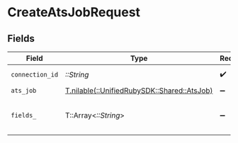 # CreateAtsJobRequest


## Fields

| Field                                                                        | Type                                                                         | Required                                                                     | Description                                                                  |
| ---------------------------------------------------------------------------- | ---------------------------------------------------------------------------- | ---------------------------------------------------------------------------- | ---------------------------------------------------------------------------- |
| `connection_id`                                                              | *::String*                                                                   | :heavy_check_mark:                                                           | ID of the connection                                                         |
| `ats_job`                                                                    | [T.nilable(::UnifiedRubySDK::Shared::AtsJob)](../../models/shared/atsjob.md) | :heavy_minus_sign:                                                           | N/A                                                                          |
| `fields_`                                                                    | T::Array<*::String*>                                                         | :heavy_minus_sign:                                                           | Comma-delimited fields to return                                             |